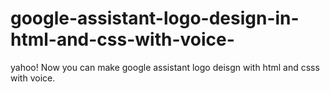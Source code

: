 # google-assistant-logo-design-in-html-and-css-with-voice-
yahoo! Now you can make google assistant logo deisgn with html and csss with voice.
